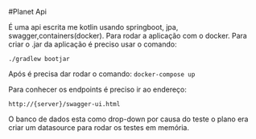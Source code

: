 #Planet Api

É uma api escrita me kotlin usando springboot, jpa, swagger,containers(docker). 
Para rodar a aplicação com o docker.
Para criar o .jar da aplicação é preciso usar o comando:  
```
./gradlew bootjar   
```

Após é precisa dar rodar o comando:
```docker-compose up ```

Para conhecer os endpoints é preciso ir ao endereço:
```
http://{server}/swagger-ui.html 
```

O banco de dados esta como drop-down por causa do teste o plano era criar um datasource para rodar os testes em memória. 

